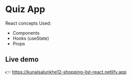 # Quiz App

React concepts Used:
 - Components
 - Hooks (useState)
 - Props

## Live demo

👉 https://kunalsalunkhe12-shopping-list-react.netlify.app